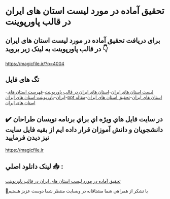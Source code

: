 # تحقیق آماده در مورد لیست استان های ایران در قالب پاورپوینت

## برای دریافت تحقیق آماده در مورد لیست استان های ایران در قالب پاورپوینت به لینک زیر بروید 👇

https://magicfile.ir/?p=4004

## تگ های فایل

-[لیست استان های ایران](https://magicfile.ir/product/%d8%aa%d8%ad%d9%82%db%8c%d9%82-%d8%a2%d9%85%d8%a7%d8%af%d9%87-%d9%84%db%8c%d8%b3%d8%aa-%d8%a7%d8%b3%d8%aa%d8%a7%d9%86-%d9%87%d8%a7%db%8c-%d8%a7%db%8c%d8%b1%d8%a7%d9%86-%d9%82%d8%a7%d9%84%d8%a8-%d9%be%d8%a7%d9%88%d8%b1%d9%be%d9%88%db%8c%d9%86%d8%aa/)-[استان های ایران در قالب پاورپوینت](https://magicfile.ir/product/%d8%aa%d8%ad%d9%82%db%8c%d9%82-%d8%a2%d9%85%d8%a7%d8%af%d9%87-%d9%84%db%8c%d8%b3%d8%aa-%d8%a7%d8%b3%d8%aa%d8%a7%d9%86-%d9%87%d8%a7%db%8c-%d8%a7%db%8c%d8%b1%d8%a7%d9%86-%d9%82%d8%a7%d9%84%d8%a8-%d9%be%d8%a7%d9%88%d8%b1%d9%be%d9%88%db%8c%d9%86%d8%aa/)-[فهرست استان های ایران](https://magicfile.ir/product/%d8%aa%d8%ad%d9%82%db%8c%d9%82-%d8%a2%d9%85%d8%a7%d8%af%d9%87-%d9%84%db%8c%d8%b3%d8%aa-%d8%a7%d8%b3%d8%aa%d8%a7%d9%86-%d9%87%d8%a7%db%8c-%d8%a7%db%8c%d8%b1%d8%a7%d9%86-%d9%82%d8%a7%d9%84%d8%a8-%d9%be%d8%a7%d9%88%d8%b1%d9%be%d9%88%db%8c%d9%86%d8%aa/)-[پاورپوینت استان های ایران](https://magicfile.ir/product/%d8%aa%d8%ad%d9%82%db%8c%d9%82-%d8%a2%d9%85%d8%a7%d8%af%d9%87-%d9%84%db%8c%d8%b3%d8%aa-%d8%a7%d8%b3%d8%aa%d8%a7%d9%86-%d9%87%d8%a7%db%8c-%d8%a7%db%8c%d8%b1%d8%a7%d9%86-%d9%82%d8%a7%d9%84%d8%a8-%d9%be%d8%a7%d9%88%d8%b1%d9%be%d9%88%db%8c%d9%86%d8%aa/)-[ppt استان های ایران](https://magicfile.ir/product/%d8%aa%d8%ad%d9%82%db%8c%d9%82-%d8%a2%d9%85%d8%a7%d8%af%d9%87-%d9%84%db%8c%d8%b3%d8%aa-%d8%a7%d8%b3%d8%aa%d8%a7%d9%86-%d9%87%d8%a7%db%8c-%d8%a7%db%8c%d8%b1%d8%a7%d9%86-%d9%82%d8%a7%d9%84%d8%a8-%d9%be%d8%a7%d9%88%d8%b1%d9%be%d9%88%db%8c%d9%86%d8%aa/)-[تحقیق استان های ایران](https://magicfile.ir/product/%d8%aa%d8%ad%d9%82%db%8c%d9%82-%d8%a2%d9%85%d8%a7%d8%af%d9%87-%d9%84%db%8c%d8%b3%d8%aa-%d8%a7%d8%b3%d8%aa%d8%a7%d9%86-%d9%87%d8%a7%db%8c-%d8%a7%db%8c%d8%b1%d8%a7%d9%86-%d9%82%d8%a7%d9%84%d8%a8-%d9%be%d8%a7%d9%88%d8%b1%d9%be%d9%88%db%8c%d9%86%d8%aa/)-[مقاله استان های ایران](https://magicfile.ir/product/%d8%aa%d8%ad%d9%82%db%8c%d9%82-%d8%a2%d9%85%d8%a7%d8%af%d9%87-%d9%84%db%8c%d8%b3%d8%aa-%d8%a7%d8%b3%d8%aa%d8%a7%d9%86-%d9%87%d8%a7%db%8c-%d8%a7%db%8c%d8%b1%d8%a7%d9%86-%d9%82%d8%a7%d9%84%d8%a8-%d9%be%d8%a7%d9%88%d8%b1%d9%be%d9%88%db%8c%d9%86%d8%aa/)

## ✔️ در سايت فايل هاي ويژه اي براي برنامه نويسان طراحان دانشجويان و دانش آموزان قرار داده ايم از بقيه فايل سايت نيز ديدن فرماييد

https://magicfile.ir


## لينک دانلود اصلي 📥 :

[تحقیق آماده در مورد لیست استان های ایران در قالب پاورپوینت](https://magicfile.ir/product/%d8%aa%d8%ad%d9%82%db%8c%d9%82-%d8%a2%d9%85%d8%a7%d8%af%d9%87-%d9%84%db%8c%d8%b3%d8%aa-%d8%a7%d8%b3%d8%aa%d8%a7%d9%86-%d9%87%d8%a7%db%8c-%d8%a7%db%8c%d8%b1%d8%a7%d9%86-%d9%82%d8%a7%d9%84%d8%a8-%d9%be%d8%a7%d9%88%d8%b1%d9%be%d9%88%db%8c%d9%86%d8%aa/) 


🙏با تشکر از همراهي شما مشتاقانه در وبسایت منتظر شما دوست عزیز هستیم

